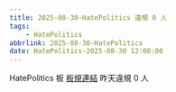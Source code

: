 ```yaml
---
title: 2025-08-30-HatePolitics 違規 0 人
tags:
    - HatePolitics
abbrlink: 2025-08-30-HatePolitics
date: HatePolitics-2025-08-30 12:00:00
---
```

HatePolitics 板 [板規連結](https://www.ptt.cc/bbs/HatePolitics/M.1617115262.A.D60.html)
昨天違規 0 人
